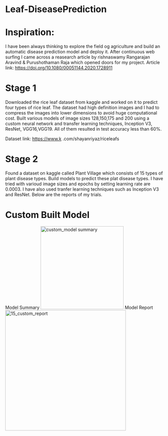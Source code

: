 # Leaf-DiseasePrediction
# Inspiration:
I have been always thinking to explore the field og agriculture and build an automatic disease prediction model and deploy it. After continuous web surfing I came across a reasearch article by rishnaswamy Rangarajan Aravind & Purushothaman Raja which opened doors for my project. 
Article link: https://doi.org/10.1080/00051144.2020.1728911

# Stage 1

Downloaded the rice leaf dataset from kaggle and worked on it to predict four types of rice leaf. The dataset had high definition images and I had to compress the images into lower dimensions to avoid huge computational cost.
Built various models of image sizes 128,150,175 and 200 using a custom neural network and transfer learning techniques, Inception V3, ResNet, VGG16,VGG19. All of them resulted in test accuracy less than 60%.

Dataset link: https://www.k .com/shayanriyaz/riceleafs

# Stage 2
Found a dataset on kaggle called Plant Village which consists of 15 types of plant disease types. 
Build models to predict these plat disease types. I have tried with varioud image sizes and epochs by setting learning rate are 0.0003. I have also used tranfer learning techniques such as Inception V3 and ResNet. Below are the reports of my trials.

  # Custom Built Model
  Model Summary
  <img width="263" alt="custom_model summary " src="https://user-images.githubusercontent.com/48923446/94246401-51dedc00-ff39-11ea-9f9d-4098fe9c2bd0.png">
  Model Report
  <img width="382" alt="15_custom_report " src="https://user-images.githubusercontent.com/48923446/94246468-66bb6f80-ff39-11ea-9223-b7d46eec378a.png">
  
